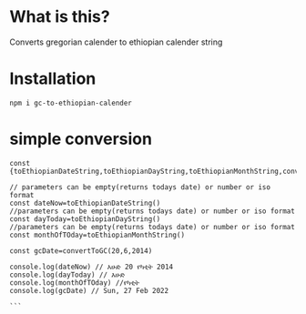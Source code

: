 # What is this?

Converts gregorian calender to ethiopian calender string

# Installation

<code>npm i gc-to-ethiopian-calender </code>

# simple conversion

````
const {toEthiopianDateString,toEthiopianDayString,toEthiopianMonthString,convertToGC}=require('./index')

// parameters can be empty(returns todays date) or number or iso format 
const dateNow=toEthiopianDateString()
//parameters can be empty(returns todays date) or number or iso format
const dayToday=toEthiopianDayString()
//parameters can be empty(returns todays date) or number or iso format
const monthOfTOday=toEthiopianMonthString()

const gcDate=convertToGC(20,6,2014)

console.log(dateNow) // እሁድ 20 የካቲት 2014
console.log(dayToday) // እሁድ
console.log(monthOfTOday) //የካቲት
console.log(gcDate) // Sun, 27 Feb 2022

```